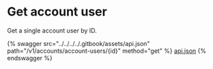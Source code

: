 # Get account user

Get a single account user by ID.

{% swagger src="../../../../.gitbook/assets/api.json" path="/v1/accounts/account-users/{id}" method="get" %}
[api.json](../../../../.gitbook/assets/api.json)
{% endswagger %}
